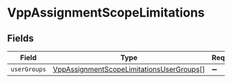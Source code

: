 # VppAssignmentScopeLimitations


## Fields

| Field                                                                                                       | Type                                                                                                        | Required                                                                                                    | Description                                                                                                 |
| ----------------------------------------------------------------------------------------------------------- | ----------------------------------------------------------------------------------------------------------- | ----------------------------------------------------------------------------------------------------------- | ----------------------------------------------------------------------------------------------------------- |
| `userGroups`                                                                                                | [VppAssignmentScopeLimitationsUserGroups](../../models/shared/vppassignmentscopelimitationsusergroups.md)[] | :heavy_minus_sign:                                                                                          | N/A                                                                                                         |